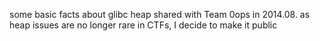 some basic facts about glibc heap shared with Team 0ops in 2014.08. as heap issues are no longer rare in CTFs, I decide to make it public
